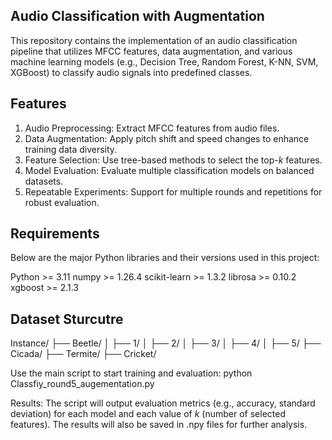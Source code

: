 ##	Audio Classification with Augmentation
This repository contains the implementation of an audio classification pipeline that utilizes MFCC features, data augmentation, and various machine learning models (e.g., Decision Tree, Random Forest, K-NN, SVM, XGBoost) to classify audio signals into predefined classes.

##   Features
1. Audio Preprocessing: Extract MFCC features from audio files.
2. Data Augmentation: Apply pitch shift and speed changes to enhance training data diversity.
3. Feature Selection: Use tree-based methods to select the top-$k$ features.
4. Model Evaluation: Evaluate multiple classification models on balanced datasets.
5. Repeatable Experiments: Support for multiple rounds and repetitions for robust evaluation.


## Requirements
Below are the major Python libraries and their versions used in this project:

Python >= 3.11
numpy >= 1.26.4
scikit-learn >= 1.3.2
librosa >= 0.10.2
xgboost >= 2.1.3

##	Dataset Sturcutre

Instance/
├── Beetle/
│   ├── 1/
│   ├── 2/
│   ├── 3/
│   ├── 4/
│   ├── 5/
├── Cicada/
├── Termite/
├── Cricket/

Use the main script to start training and evaluation:
python Classfiy_round5_augementation.py


Results: The script will output evaluation metrics (e.g., accuracy, standard deviation) for each model and each value of $k$ (number of selected features). The results will also be saved in .npy files for further analysis.